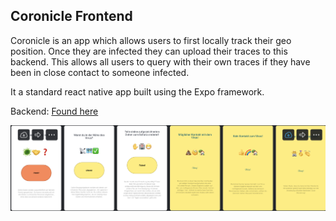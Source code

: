 ## Coronicle Frontend

Coronicle is an app which allows users to first locally track their geo position. Once they are infected they can upload their traces to this backend. This allows all users to query with their own traces if they have been in close contact to someone infected.

It a standard react native app built using the Expo framework.

Backend: [Found here](https://github.com/Coronicle/coronicle-be)

![](screenshots/combined.png)


